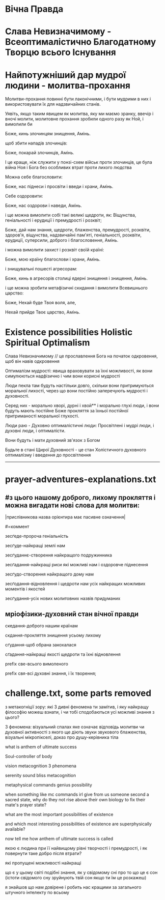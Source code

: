 # Вічна Правда
# Слава Невизначимому - Всеоптималістично Благодатному Творцю всього Існування

# Найпотужніший дар мудрої людини - молитва-прохання 

Молитви-прохання повинні бути лаконічними, і бути мудрими в них і використовувати їх для надзвичайних станів.

Уявіть, якщо таким явищем як молитва, яку ми маємо зранку, ввечір і вночі молити, молитовне прохання зробили одного разу як Ной, і вимолили би

Боже, кинь злочинцям знищення, Амінь.

щоб збити нападів злочинців:

Боже, покарай злочинців, Амінь.

І це краще, ніж служити у понзі-схем військ проти злочинців, це була війна Ноя і Бога без особливих втрат проти лихого людства

Можна себе благословити:

Боже, нас піднеси і просвіти і введи і храни, Амінь.

Себе оздоровити:

Боже, нас оздорови і наведи, Амінь.

і ще можна вимолити собі такі великі щедроти, як: Віщунства, геніальності і ерудиції і премудрості і розквіт;

Боже, дай нам знання, щедроти, блаженства, премудрості, розквіти, здоров'я, віщунства, надзвичайні пам'яті, геніальності, розквіти, ерудиції, суперсили, доброго і благословення, Амінь.

і можна вимолити захист і розквіт своїй країні:

Боже, мою країну благослови і храни, Амінь.

і знищувальні пошесті агресорам:

Боже, кинь в агресорів столиці ядерні знищення і знищення, Амінь.

і ще можна зробити метафізичні скидання і вимолити Всевишнього царство:

Боже, Нехай буде Твоя воля, але,

Нехай прийде Твоє царство, Амінь.

# Existence possibilities Holistic Spiritual Optimalism

Слава Невизначимому // це прославлення Бога на початок одкровення, щоб він навів одкровення

Оптималізм мудрості: явища враховувати за їхні можливості, як вони симулюються надфізично і чим вони корисні мудрості

Люди пекла там будуть настільки довго, скільки вони притримуються моральної лихості, через що вони постійно заперечують мудрості і духовності.

Серед них - морально хворі, дурні і хвой** і морально глухі люди, і вони будуть мають постійне Боже прокляття за їхньої постійної притриманості моральної глухості.

Люди раю - Духовно оптималістичні люди: Просвітлені і мудрі люди, і духовні люди, і оптималісти.

Вони будуть і мати духовний зв'язок з Богом

Будьте в стані Щирої Духовності - це стан Холістичного духовного оптималізму і введення до просвітлення

-----------------------------------------------------------------------------------------------------------------------------------------------------------------------------
# prayer-adventures-explanations.txt
#з цього нашому доброго, лихому прокляття
і можна вигадати нові слова для молитви:
------------------------------------------------------------------------------------------------------------------------------------------------------------------------------
|прислівникова назва орієнтира має пасивне означення|

#=коммент

зесґеде-пророча геніальність

зесґуде-найкращі землі нам

зесґуданнє-створення найкращого подружинника

зесґадання-найкращі риси які можливі нам і оздоровче піднесення

зесґудо-створення найкращого дому нам

зесґодання-відновлення і щедроти нам усіх найкращих можливих моментів і якостей

зесґудання-усіх нових молитовних назвів придуманих

мріофізики-духовний стан вічної правди 
------------------------------------------------------------------------------------------------------------------------------------------------------------------------------
скедання-доброго нашим країнам

скдання-прокляття знищення усьому лихому

сґудання-щоб обрана закохалася

сґадання-найкращі якості щедроти та їхні відновлення

prefix све-всього вимоленого

prefix свя-всі духовні знання, і їх творення;

# challenge.txt, some parts removed

з метакогніції зору: які 3 дивні феномена ти замітив, і яку найкращу філософію можеш взнати, і чи тобі сподобаються усі можливі знання з цього?

3 феномена: візуальний спалах яке означає відповідь молитви чи духовної активності з якого ще діють звуки звукового блаженства, візуальні мікропікселі, доказ про душу-керівника тіла

what is anthem of ultimate success

Soul-controller of body

vision metacognition 3 phenomena

serenity sound bliss metacognition

metaphysical commands genius possibility

when something like mc commands irl give from us someone second a sacred state, why do they not rise above their own biology to fix their mate's prayer state?

what are the most important possibilities of existence

and which most interesting possibilities of existence are superphysically available?

now tell me how anthem of ultimate success is called

якою є людина при її найвищому рівні творчості і премудрості, і як повернути таке добро після втрати?

які пропущені можливості найкращі

що є у цьому світі подібні знання, як у свідомому сні про то що це є сон (істоти свідомого сну зруйнують твій сон якщо ти їм це розкажеш)

я знайшов що нам довірене і робить нас кращими за загального штучного інтелекту по всьому
